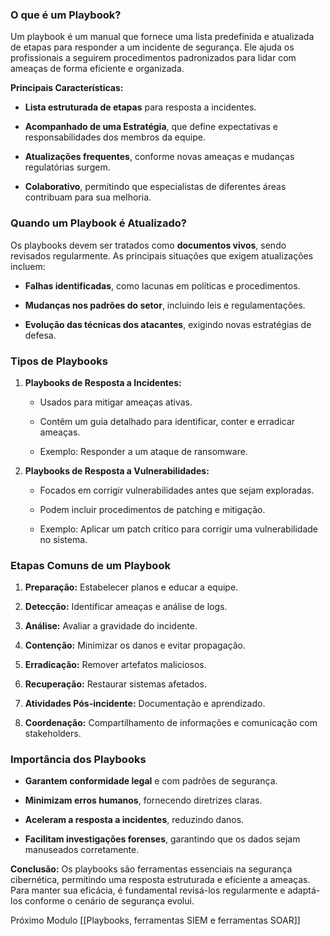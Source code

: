 ### O que é um Playbook?

Um playbook é um manual que fornece uma lista predefinida e atualizada de etapas para responder a um incidente de segurança. Ele ajuda os profissionais a seguirem procedimentos padronizados para lidar com ameaças de forma eficiente e organizada.

**Principais Características:**

- **Lista estruturada de etapas** para resposta a incidentes.
    
- **Acompanhado de uma Estratégia**, que define expectativas e responsabilidades dos membros da equipe.
    
- **Atualizações frequentes**, conforme novas ameaças e mudanças regulatórias surgem.
    
- **Colaborativo**, permitindo que especialistas de diferentes áreas contribuam para sua melhoria.
    

### Quando um Playbook é Atualizado?

Os playbooks devem ser tratados como **documentos vivos**, sendo revisados regularmente. As principais situações que exigem atualizações incluem:

- **Falhas identificadas**, como lacunas em políticas e procedimentos.
    
- **Mudanças nos padrões do setor**, incluindo leis e regulamentações.
    
- **Evolução das técnicas dos atacantes**, exigindo novas estratégias de defesa.
    

### Tipos de Playbooks

1. **Playbooks de Resposta a Incidentes:**
    
    - Usados para mitigar ameaças ativas.
        
    - Contêm um guia detalhado para identificar, conter e erradicar ameaças.
        
    - Exemplo: Responder a um ataque de ransomware.
        
2. **Playbooks de Resposta a Vulnerabilidades:**
    
    - Focados em corrigir vulnerabilidades antes que sejam exploradas.
        
    - Podem incluir procedimentos de patching e mitigação.
        
    - Exemplo: Aplicar um patch crítico para corrigir uma vulnerabilidade no sistema.
        

### Etapas Comuns de um Playbook

1. **Preparação:** Estabelecer planos e educar a equipe.
    
2. **Detecção:** Identificar ameaças e análise de logs.
    
3. **Análise:** Avaliar a gravidade do incidente.
    
4. **Contenção:** Minimizar os danos e evitar propagação.
    
5. **Erradicação:** Remover artefatos maliciosos.
    
6. **Recuperação:** Restaurar sistemas afetados.
    
7. **Atividades Pós-incidente:** Documentação e aprendizado.
    
8. **Coordenação:** Compartilhamento de informações e comunicação com stakeholders.
    

### Importância dos Playbooks

- **Garantem conformidade legal** e com padrões de segurança.
    
- **Minimizam erros humanos**, fornecendo diretrizes claras.
    
- **Aceleram a resposta a incidentes**, reduzindo danos.
    
- **Facilitam investigações forenses**, garantindo que os dados sejam manuseados corretamente.
    

**Conclusão:** Os playbooks são ferramentas essenciais na segurança cibernética, permitindo uma resposta estruturada e eficiente a ameaças. Para manter sua eficácia, é fundamental revisá-los regularmente e adaptá-los conforme o cenário de segurança evolui.

Próximo Modulo [[Playbooks, ferramentas SIEM e ferramentas SOAR]]
